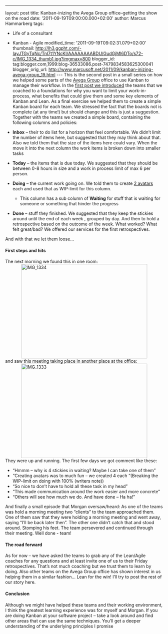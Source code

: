 ---
layout: post
title: Kanban-inizing the Avega Group office–getting
the show on the road
date: '2011-09-19T09:00:00.000+02:00' author:
Marcus Hammarberg
tags:
  - Life of a consultant
   - Kanban - Agile
modified_time: '2011-09-19T09:02:31.079+02:00'
thumbnail: http://lh3.ggpht.com/-IayJTGyTqNc/TnI7t1YNcKI/AAAAAAAABDU/GudGjMl6DTo/s72-c/IMG_1334_thumb1.jpg?imgmax=800
blogger_id: tag:blogger.com,1999:blog-36533086.post-7479834583625300041
blogger_orig_url: http://www.marcusoft.net/2011/09/kanban-inizing-avega-group_19.html ---
This is the second post in a small series on how we helped some parts of
the <a href="http://www.avegagroup.se/" target="_blank">Avega Group</a>
office to use Kanban to manage their workflow.
In the [first post we
introduced](http://www.marcusoft.net/2011/09/kanban-inizing-avega-group.html)
the teams that we coached to a foundations for why you want to limit
your work-in-process, what benefits that could give them and some key
elements of Kanban and Lean.
As a final exercise we helped them to create a simple Kanban board for
each team. We stressed the fact that the boards not is complete (at any
time!) but should change and this is just a suggestion.
Together with the teams we created a simple
board, containing the following columns and policies:

-   **Inbox** – their to do list for a horizon that feel comfortable. We
    didn’t limit the number of items here, but suggested that they may
    think about that.
    Also we told them that the size of the items here could vary. When
    the move it into the next column the work items is broken down into
    smaller tasks
-   **Today** – the items that is due today. We suggested that they
    should be between 0-8 hours in size and a work in process limit of
    max 6 per person.
-   **Doing** – the current work going on. We told them to create
    <a href="http://www.southparkstudios.se/avatar" target="_blank">2
    avatars</a> each and used that as WIP-limit for this column.
    -   This column has a sub column of **Waiting** for stuff that is
        waiting for someone or something that hinder the progress
-   **Done** – stuff they finished. We suggested that they keep the
    stickies around until the end of each week , grouped by day. And
    then to hold a retrospective based on the outcome of the week. What
    worked? What felt great/bad?
    We offered our services for the first retrospectives.

And with that we let them loose…

#### First steps and hits

The next morning we found this in one room:
[<img
src="http://lh3.ggpht.com/-IayJTGyTqNc/TnI7t1YNcKI/AAAAAAAABDU/GudGjMl6DTo/IMG_1334_thumb1.jpg?imgmax=800"
title="IMG_1334" data-border="0"
style="background-image: none; border-bottom-width: 0px; border-left-width: 0px; border-right-width: 0px; border-top-width: 0px; display: block; float: none; margin: 0px auto; padding-left: 0px; padding-right: 0px; padding-top: 0px;"
width="403" height="302" alt="IMG_1334" />](http://lh3.ggpht.com/-Ymzt_9afvhI/TnI7ta7fCoI/AAAAAAAABDQ/BLHgTSFYbjk/s1600-h/IMG_13345.jpg)
and saw this meeting taking place in another place at the office:
[<img
src="http://lh4.ggpht.com/-nVKnTEmwDyI/TnI7vVhADgI/AAAAAAAABDc/6l9F2p1MST4/IMG_1333_thumb1.jpg?imgmax=800"
title="IMG_1333" data-border="0"
style="background-image: none; border-bottom-width: 0px; border-left-width: 0px; border-right-width: 0px; border-top-width: 0px; display: block; float: none; margin: 0px auto; padding-left: 0px; padding-right: 0px; padding-top: 0px;"
width="403" height="302" alt="IMG_1333" />](http://lh4.ggpht.com/-wci4GQqDYrI/TnI7uoGbldI/AAAAAAAABDY/wW5NYxCUxps/s1600-h/IMG_13335.jpg)
They were up and running. The first few days we got comment like
these:

-   “Hmmm – why is 4 stickies in waiting? Maybe I can take one of them”
-   “Creating avatars was to much fun – we created 4 each “(Breaking the
    WIP-limit on doing with 100% (writers note))
-   “So nice to don’t have to hold all these task in my head”
-   “This made communication around the work easier and more concrete”
-   “Others will see how much we do. And have done – Ha ha!”

And finally a small episode that Morgan oversaw/heard:
As one of the teams was hold a morning meeting two “clients” to the team
approached them. One of them saw that they were holding a morning
meeting and went away, saying “I’ll be back later then”. The other one
didn’t catch that and stood around. Stomping his feet. The team
persevered and continued through their meeting.
Well done - team!

#### The road forward

As for now – we have asked the teams to grab any of the Lean/Agile
coaches for any questions and at least invite one of us to their Friday
retrospectives. That’s not much coaching but we trust them to learn by
doing.
Also other teams on the Avega Group office has shown interest in us
helping them in a similar fashion… Lean for the win!
I’ll try to post the rest of our story here.

#### Conclusion

Although we might have helped these teams and their working environment,
I think the greatest learning experience was for myself and Morgan. If
you are doing Kanban at your software project – take a look around and
find other areas that can use the same techniques. You’ll get a deeper
understanding of the underlying principles I promise
